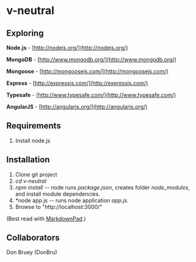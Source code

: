 v-neutral
=========

Exploring
---------

**Node.js** - [http://nodejs.org/](http://nodejs.org/)

**MongoDB** - [http://www.mongodb.org/](http://www.mongodb.org/)

**Mongoose** - [http://mongoosejs.com/](http://mongoosejs.com/)

**Express** - [http://expressjs.com/](http://expressjs.com/)

**Typesafe** - [http://www.typesafe.com/](http://www.typesafe.com/)

**AngularJS** - [http://angularjs.org/](http://angularjs.org/)

## Requirements
1. Install node.js

## Installation 

1. Clone git project
1. *cd v-neutral*
1. *npm install* -- node runs *package.json*, creates folder *node_modules*, and install module dependencies.
1. *node app.js -- runs node application *app.js*.
1. Browse to "http://localhost:3000/"

(Best read with [MarkdownPad](http://markdownpad.com/).)

## Collaborators
Don Bruey  (DonBru)